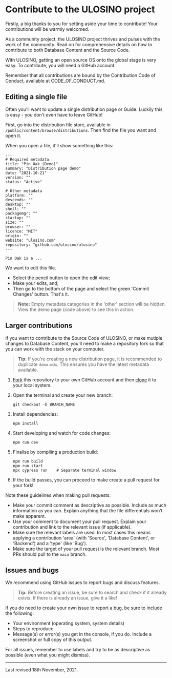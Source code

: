 # Contribute to the ULOSINO project

Firstly, a big thanks to you for setting aside your time to contribute! Your contributions will be warmly welcomed.

As a community project, the ULOSINO project thrives and pulses with the work of the community. Read on for comprehensive details on how to contribute to both Database Content and the Source Code.

With ULOSINO, getting an open source OS onto the global stage is very easy. To contribute, you will need a GitHub account.

Remember that all contributions are bound by the Contribution Code of Conduct, available at CODE_OF_CONDUCT.md.

## Editing a single file

Often you'll want to update a single distribution page or Guide. Luckily this is easy - you don't even have to leave GitHub!

First, go into the distribution file store, available in `/public/content/browse/distributions`. Then find the file you want and open it.

When you open a file, it'll show something like this:

```
---
# Required metadata
title: "Pin Oak (Demo)"
summary: "Distribution page demo"
date: "2021-10-21"
version: ""
status: "Active"

# Other metadata
platform: ""
descends: ""
desktop: ""
shell: ""
packagemgr: ""
startup: ""
size: ""
browser: ""
licence: "MIT"
origin: ""
website: "ulosino.com"
repository: "github.com/ulosino/ulosino"
---

Pin Oak is a ...
```

We want to edit this file.

- Select the pencil button to open the edit view;
- Make your edits, and;
- Then go to the bottom of the page and select the green 'Commit Changes' button. That's it.

> **Note:** Empty metadata categories in the 'other' section will be hidden. View the demo page (code above) to see this in action.

## Larger contributions

If you want to contribute to the Source Code of ULOSINO, or make mutiple changes to Database Content, you'll need to make a repository fork so that you can work with the stack on your computer.

> **Tip:** If you're creating a new distribution page, it is recommended to duplicate `demo.mdx`. This ensures you have the latest metadata available.

1. [Fork](https://help.github.com/articles/fork-a-repo/) this repository to your
   own GitHub account and then
   [clone](https://help.github.com/articles/cloning-a-repository/) it to your local system.

2. Open the terminal and create your new branch:

   ```
   git checkout -b BRANCH_NAME
   ```

3. Install dependencies:

   ```
   npm install
   ```

4. Start developing and watch for code changes:

   ```
   npm run dev
   ```

5. Finalise by compiling a production build:
   ```
   npm run build
   npm run start
   npx cypress run    # Separate terminal window
   ```
6. If the build passes, you can proceed to make create a pull request for your fork!

Note these guidelines when making pull requests:

- Make your commit comment as descriptive as possible. Include as much information as you can. Explain anything that the file differentials won’t make apparent.
- Use your comment to document your pull request. Explain your contribution and link to the relevant issue (if applicable).
- Make sure the relevant labels are used. In most cases this means applying a contribution 'area' (with 'Source', 'Database Content', or 'Backend') and a 'type' (like 'Bug').
- Make sure the target of your pull request is the relevant branch. Most PRs should pull to the `main` branch.

## Issues and bugs

We recommend using GitHub issues to report bugs and discuss features.

> **Tip:** Before creating an issue, be sure to search and check if it already exists. If there is already an issue, give it a like!

If you do need to create your own issue to report a bug, be sure to include the following:

- Your environment (operating system, system details)
- Steps to reproduce
- Message(s) or error(s) you get in the console, if you do. Include a screenshot or full copy of this output.

For all issues, remember to use labels and try to be as descriptive as possible (even what you might dismiss).

---

Last revised 18th November, 2021.
